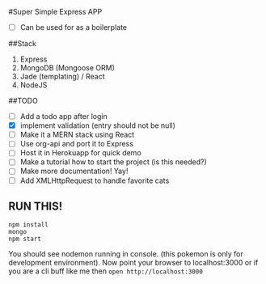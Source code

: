 #Super Simple Express APP
- [ ] Can be used for as a boilerplate

##Stack
1. Express
1. MongoDB (Mongoose ORM)
1. Jade (templating) / React
1. NodeJS

##TODO
- [ ] Add a todo app after login
- [x] implement validation (entry should not be null)
- [ ] Make it a MERN stack using React
- [ ] Use org-api and port it to Express
- [ ] Host it in Herokuapp for quick demo
- [ ] Make a tutorial how to start the project (is this needed?)
- [ ] Make more documentation! Yay!
- [ ] Add XMLHttpRequest to handle favorite cats

## RUN THIS!
```
npm install
mongo
npm start
```
You should see nodemon running in console. (this pokemon is only for development environment).
Now point your browser to localhost:3000 or if you are a cli buff like me then `open http://localhost:3000`
